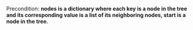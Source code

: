 Precondition: **nodes is a dictionary where each key is a node in the tree and its corresponding value is a list of its neighboring nodes, start is a node in the tree.**